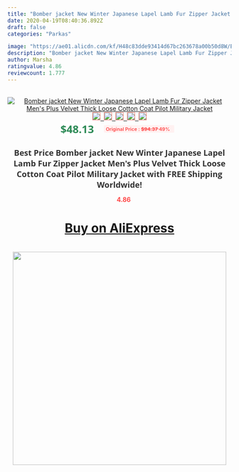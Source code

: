 ```yaml
---
title: "Bomber jacket New Winter Japanese Lapel Lamb Fur Zipper Jacket Men's Plus Velvet Thick Loose Cotton Coat Pilot Military Jacket"
date: 2020-04-19T08:40:36.892Z
draft: false
categories: "Parkas"

image: "https://ae01.alicdn.com/kf/H48c83dde93414d67bc263678a00b50d8W/Bomber-jacket-New-Winter-Japanese-Lapel-Lamb-Fur-Zipper-Jacket-Men-s-Plus-Velvet-Thick-Loose.jpg"
description: "Bomber jacket New Winter Japanese Lapel Lamb Fur Zipper Jacket Men's Plus Velvet Thick Loose Cotton Coat Pilot Military Jacket"
author: Marsha
ratingvalue: 4.86
reviewcount: 1.777
---
```

<br>
<div style="text-align: center;">
<a href="https://s.click.aliexpress.com/e/_ArEliV" target="_blank" rel="nofollow noopener noreferrer"><img alt="Bomber jacket New Winter Japanese Lapel Lamb Fur Zipper Jacket Men's Plus Velvet Thick Loose Cotton Coat Pilot Military Jacket" class="magnifier-image" src="https://ae01.alicdn.com/kf/H48c83dde93414d67bc263678a00b50d8W/Bomber-jacket-New-Winter-Japanese-Lapel-Lamb-Fur-Zipper-Jacket-Men-s-Plus-Velvet-Thick-Loose.jpg_640x640.jpg">
<br>
<img style="border:1px solid salmon" src="https://ae01.alicdn.com/kf/H48c83dde93414d67bc263678a00b50d8W/Bomber-jacket-New-Winter-Japanese-Lapel-Lamb-Fur-Zipper-Jacket-Men-s-Plus-Velvet-Thick-Loose.jpg_120x120.jpg">&nbsp;&nbsp;<img style="border:1px solid salmon" src="https://ae01.alicdn.com/kf/Hb7abdd97eea84c939c00cabb73fa80e3U/Bomber-jacket-New-Winter-Japanese-Lapel-Lamb-Fur-Zipper-Jacket-Men-s-Plus-Velvet-Thick-Loose.jpg_120x120.jpg">&nbsp;&nbsp;<img style="border:1px solid salmon" src="https://ae01.alicdn.com/kf/H0aa95cb7d4d646f48036630e4adc8c8eU/Bomber-jacket-New-Winter-Japanese-Lapel-Lamb-Fur-Zipper-Jacket-Men-s-Plus-Velvet-Thick-Loose.jpg_120x120.jpg">&nbsp;&nbsp;<img style="border:1px solid salmon" src="https://ae01.alicdn.com/kf/He2b0372cb4a0483f832cc5c57c88ccf5O/Bomber-jacket-New-Winter-Japanese-Lapel-Lamb-Fur-Zipper-Jacket-Men-s-Plus-Velvet-Thick-Loose.jpg_120x120.jpg">&nbsp;&nbsp;<img style="border:1px solid salmon" src="https://ae01.alicdn.com/kf/H7fc20006ec28420aa77402959bae0102w/Bomber-jacket-New-Winter-Japanese-Lapel-Lamb-Fur-Zipper-Jacket-Men-s-Plus-Velvet-Thick-Loose.jpg_120x120.jpg"></a></div><br0>
<div style="text-align: center;"><span style="background-color: white; border: 0px; box-sizing: border-box; color: seagreen; display: inline-block; font-family: &quot;open sans&quot; , &quot;arial&quot; , &quot;helvetica&quot; , sans-serif , &quot;heiti&quot;; font-size: 24px; font-stretch: inherit; font-weight: 700; line-height: inherit; margin: 0px 10px 0px 0px; padding: 0px; vertical-align: middle;">$48.13 </span>
<span style="background: rgb(255 , 241 , 241); border-radius: 3px; border: 0px; box-sizing: border-box; color: #ff4747; display: inline-block; font-family: inherit; font-size: 12px; font-stretch: inherit; font-style: inherit; font-variant: inherit; font-weight: 600; line-height: inherit; margin: 0px; padding: 2px 5px; transform: scale(0.9); vertical-align: middle;">Original Price : <b style="text-decoration: line-through;">$94.37 </b> 49%&nbsp;&nbsp;</span></div>
<h1 style="color: #333333; display: inline-block; font-family: &quot;open sans&quot; , &quot;arial&quot; , &quot;helvetica&quot; , sans-serif , &quot;heiti&quot;; font-size: 18px; font-stretch: inherit; font-weight: 700; text-align: center;">Best Price Bomber jacket New Winter Japanese Lapel Lamb Fur Zipper Jacket Men's Plus Velvet Thick Loose Cotton Coat Pilot Military Jacket with FREE Shipping Worldwide!</h1>
<div style="color: #ff4747; text-align: center;">
<img src="https://4.bp.blogspot.com/-M0ZcTcb-5uY/XleCXlxnR4I/AAAAAAAAAEc/OrjgMkXV1oMQFaCRZj5HQwOCBcu3w1FegCPcBGAYYCw/s1600/star.png" style="height: 15px;">&nbsp;<b>4.86</b></div>
<div class="button_cont" align="center"><a class="buynow_a" href="https://s.click.aliexpress.com/e/_ArEliV" target="_blank" rel="nofollow noopener noreferrer"><H1>Buy on AliExpress</H1></a></div><br>
<div class="separator" style="clear: both; text-align: center;">
<img src="https://lh3.googleusercontent.com/-pTy5HemUv9M/XlePHvY0dAI/AAAAAAAAAE4/0nX5iRUoIWY8eMW9Dpxeirr157OZliDIgCLcBGAsYHQ/s1600/badge.gif" width="480">
</div>
